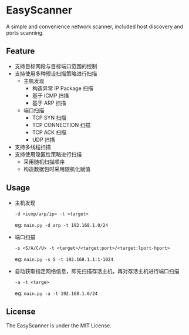 # EasyScanner

A simple and convenience network scanner, included host discovery and ports scanning.

## Feature

- 支持目标网段与目标端口范围的控制
- 支持使用多种预设扫描策略进行扫描
	- 主机发现
		- 构造异常 IP Package 扫描
		- 基于 ICMP 扫描
		- 基于 ARP 扫描
	- 端口扫描
		- TCP SYN 扫描
		- TCP CONNECTION 扫描
		- TCP ACK 扫描
		- UDP 扫描
- 支持多线程扫描
- 支持使用隐匿性策略进行扫描
  - 采用随机扫描顺序
  - 构造数据包时采用随机化赋值

## Usage

- 主机发现
	```
	-d <icmp/arp/ip> -t <target>
	```
	eg: `main.py -d arp -t 192.168.1.0/24`

- 端口扫描
	```
	-s <S/A/C/U> -t <target>/<target:port>/<target:lport-hport>
	```
	eg: `main.py -s S -t 192.168.1.1:1-1024`

- 自动获取指定网络信息，即先扫描存活主机，再对存活主机进行端口扫描
	```
	-a -t <targe>
	```
	eg: `main.py -a -t 192.168.1.0/24`

## License

The EasyScanner is under the MIT License.